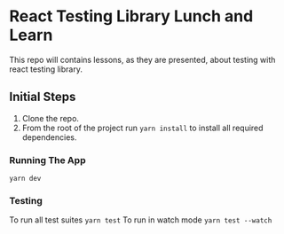 # React Testing Library Lunch and Learn

This repo will contains lessons, as they are presented, about testing with react testing library.

## Initial Steps

1. Clone the repo.
2. From the root of the project run `yarn install` to install all required
   dependencies.

### Running The App

`yarn dev`

### Testing

To run all test suites `yarn test`
To run in watch mode `yarn test --watch`
